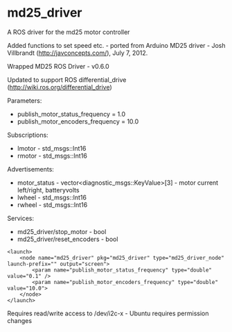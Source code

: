 # md25_driver
A ROS driver for the md25 motor controller

Added functions to set speed etc. - ported from Arduino MD25 driver - Josh Villbrandt (http://javconcepts.com/), July 7, 2012.

Wrapped MD25 ROS Driver - v0.6.0

Updated to support ROS differential_drive (http://wiki.ros.org/differential_drive)


Parameters:
* publish_motor_status_frequency = 1.0
* publish_motor_encoders_frequency = 10.0

Subscriptions:
* lmotor - std_msgs::Int16
* rmotor - std_msgs::Int16

Advertisements:
* motor_status - vector<diagnostic_msgs::KeyValue>[3] - motor current left/right, batteryvolts
* lwheel - std_msgs::Int16
* rwheel - std_msgs::Int16

Services:
* md25_driver/stop_motor - bool
* md25_driver/reset_encoders - bool

```
<launch>
    <node name="md25_driver" pkg="md25_driver" type="md25_driver_node" launch-prefix="" output="screen">
        <param name="publish_motor_status_frequency" type="double" value="0.1" />
        <param name="publish_motor_encoders_frequency" type="double" value="10.0">
    </node>
</launch>
```

Requires read/write access to /dev/i2c-x - Ubuntu requires permission changes
